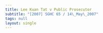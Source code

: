 ```yaml
---
title: Lee Kuan Tat v Public Prosecutor
subtitle: "[2007] SGHC 65 / 14\_May\_2007"
tags: null
layout: single
---
```


